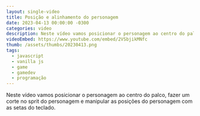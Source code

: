 ```yaml
---
layout: single-video
title: Posição e alinhamento do personagem
date: 2023-04-13 00:00:00 -0300
categories: video
description: Neste vídeo vamos posicionar o personagem ao centro do palco, fazer um corte no sprit do personagem e manipular as posições do personagem com as setas do teclado.
videoEmbed: https://www.youtube.com/embed/2VSbjikMNfc
thumb: /assets/thumbs/20230413.png
tags:
  - javascript
  - vanilla js
  - game
  - gamedev
  - programação
---
```


Neste vídeo vamos posicionar o personagem ao centro do palco, fazer um corte no sprit do personagem e manipular as posições do personagem com as setas do teclado.